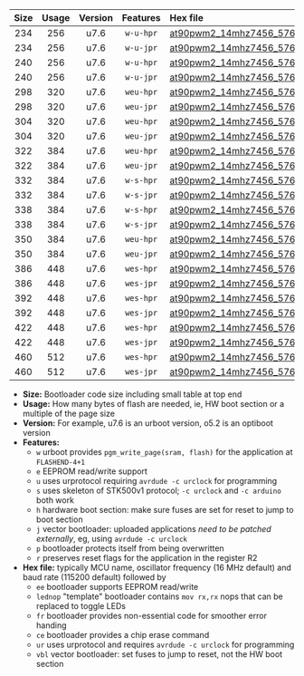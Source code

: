 |Size|Usage|Version|Features|Hex file|
|:-:|:-:|:-:|:-:|:--|
|234|256|u7.6|`w-u-hpr`|[at90pwm2_14mhz7456_57600bps_ur.hex](https://raw.githubusercontent.com/stefanrueger/urboot/main/bootloaders/at90pwm2/fcpu_14mhz7456/57600_bps/at90pwm2_14mhz7456_57600bps_ur.hex)|
|234|256|u7.6|`w-u-jpr`|[at90pwm2_14mhz7456_57600bps_ur_vbl.hex](https://raw.githubusercontent.com/stefanrueger/urboot/main/bootloaders/at90pwm2/fcpu_14mhz7456/57600_bps/at90pwm2_14mhz7456_57600bps_ur_vbl.hex)|
|240|256|u7.6|`w-u-hpr`|[at90pwm2_14mhz7456_57600bps_lednop_ur.hex](https://raw.githubusercontent.com/stefanrueger/urboot/main/bootloaders/at90pwm2/fcpu_14mhz7456/57600_bps/at90pwm2_14mhz7456_57600bps_lednop_ur.hex)|
|240|256|u7.6|`w-u-jpr`|[at90pwm2_14mhz7456_57600bps_lednop_ur_vbl.hex](https://raw.githubusercontent.com/stefanrueger/urboot/main/bootloaders/at90pwm2/fcpu_14mhz7456/57600_bps/at90pwm2_14mhz7456_57600bps_lednop_ur_vbl.hex)|
|298|320|u7.6|`weu-hpr`|[at90pwm2_14mhz7456_57600bps_ee_ur.hex](https://raw.githubusercontent.com/stefanrueger/urboot/main/bootloaders/at90pwm2/fcpu_14mhz7456/57600_bps/at90pwm2_14mhz7456_57600bps_ee_ur.hex)|
|298|320|u7.6|`weu-jpr`|[at90pwm2_14mhz7456_57600bps_ee_ur_vbl.hex](https://raw.githubusercontent.com/stefanrueger/urboot/main/bootloaders/at90pwm2/fcpu_14mhz7456/57600_bps/at90pwm2_14mhz7456_57600bps_ee_ur_vbl.hex)|
|304|320|u7.6|`weu-hpr`|[at90pwm2_14mhz7456_57600bps_ee_lednop_ur.hex](https://raw.githubusercontent.com/stefanrueger/urboot/main/bootloaders/at90pwm2/fcpu_14mhz7456/57600_bps/at90pwm2_14mhz7456_57600bps_ee_lednop_ur.hex)|
|304|320|u7.6|`weu-jpr`|[at90pwm2_14mhz7456_57600bps_ee_lednop_ur_vbl.hex](https://raw.githubusercontent.com/stefanrueger/urboot/main/bootloaders/at90pwm2/fcpu_14mhz7456/57600_bps/at90pwm2_14mhz7456_57600bps_ee_lednop_ur_vbl.hex)|
|322|384|u7.6|`weu-hpr`|[at90pwm2_14mhz7456_57600bps_ee_lednop_fr_ur.hex](https://raw.githubusercontent.com/stefanrueger/urboot/main/bootloaders/at90pwm2/fcpu_14mhz7456/57600_bps/at90pwm2_14mhz7456_57600bps_ee_lednop_fr_ur.hex)|
|322|384|u7.6|`weu-jpr`|[at90pwm2_14mhz7456_57600bps_ee_lednop_fr_ur_vbl.hex](https://raw.githubusercontent.com/stefanrueger/urboot/main/bootloaders/at90pwm2/fcpu_14mhz7456/57600_bps/at90pwm2_14mhz7456_57600bps_ee_lednop_fr_ur_vbl.hex)|
|332|384|u7.6|`w-s-hpr`|[at90pwm2_14mhz7456_57600bps.hex](https://raw.githubusercontent.com/stefanrueger/urboot/main/bootloaders/at90pwm2/fcpu_14mhz7456/57600_bps/at90pwm2_14mhz7456_57600bps.hex)|
|332|384|u7.6|`w-s-jpr`|[at90pwm2_14mhz7456_57600bps_vbl.hex](https://raw.githubusercontent.com/stefanrueger/urboot/main/bootloaders/at90pwm2/fcpu_14mhz7456/57600_bps/at90pwm2_14mhz7456_57600bps_vbl.hex)|
|338|384|u7.6|`w-s-hpr`|[at90pwm2_14mhz7456_57600bps_lednop.hex](https://raw.githubusercontent.com/stefanrueger/urboot/main/bootloaders/at90pwm2/fcpu_14mhz7456/57600_bps/at90pwm2_14mhz7456_57600bps_lednop.hex)|
|338|384|u7.6|`w-s-jpr`|[at90pwm2_14mhz7456_57600bps_lednop_vbl.hex](https://raw.githubusercontent.com/stefanrueger/urboot/main/bootloaders/at90pwm2/fcpu_14mhz7456/57600_bps/at90pwm2_14mhz7456_57600bps_lednop_vbl.hex)|
|350|384|u7.6|`weu-hpr`|[at90pwm2_14mhz7456_57600bps_ee_lednop_fr_ce_ur.hex](https://raw.githubusercontent.com/stefanrueger/urboot/main/bootloaders/at90pwm2/fcpu_14mhz7456/57600_bps/at90pwm2_14mhz7456_57600bps_ee_lednop_fr_ce_ur.hex)|
|350|384|u7.6|`weu-jpr`|[at90pwm2_14mhz7456_57600bps_ee_lednop_fr_ce_ur_vbl.hex](https://raw.githubusercontent.com/stefanrueger/urboot/main/bootloaders/at90pwm2/fcpu_14mhz7456/57600_bps/at90pwm2_14mhz7456_57600bps_ee_lednop_fr_ce_ur_vbl.hex)|
|386|448|u7.6|`wes-hpr`|[at90pwm2_14mhz7456_57600bps_ee.hex](https://raw.githubusercontent.com/stefanrueger/urboot/main/bootloaders/at90pwm2/fcpu_14mhz7456/57600_bps/at90pwm2_14mhz7456_57600bps_ee.hex)|
|386|448|u7.6|`wes-jpr`|[at90pwm2_14mhz7456_57600bps_ee_vbl.hex](https://raw.githubusercontent.com/stefanrueger/urboot/main/bootloaders/at90pwm2/fcpu_14mhz7456/57600_bps/at90pwm2_14mhz7456_57600bps_ee_vbl.hex)|
|392|448|u7.6|`wes-hpr`|[at90pwm2_14mhz7456_57600bps_ee_lednop.hex](https://raw.githubusercontent.com/stefanrueger/urboot/main/bootloaders/at90pwm2/fcpu_14mhz7456/57600_bps/at90pwm2_14mhz7456_57600bps_ee_lednop.hex)|
|392|448|u7.6|`wes-jpr`|[at90pwm2_14mhz7456_57600bps_ee_lednop_vbl.hex](https://raw.githubusercontent.com/stefanrueger/urboot/main/bootloaders/at90pwm2/fcpu_14mhz7456/57600_bps/at90pwm2_14mhz7456_57600bps_ee_lednop_vbl.hex)|
|422|448|u7.6|`wes-hpr`|[at90pwm2_14mhz7456_57600bps_ee_lednop_fr.hex](https://raw.githubusercontent.com/stefanrueger/urboot/main/bootloaders/at90pwm2/fcpu_14mhz7456/57600_bps/at90pwm2_14mhz7456_57600bps_ee_lednop_fr.hex)|
|422|448|u7.6|`wes-jpr`|[at90pwm2_14mhz7456_57600bps_ee_lednop_fr_vbl.hex](https://raw.githubusercontent.com/stefanrueger/urboot/main/bootloaders/at90pwm2/fcpu_14mhz7456/57600_bps/at90pwm2_14mhz7456_57600bps_ee_lednop_fr_vbl.hex)|
|460|512|u7.6|`wes-hpr`|[at90pwm2_14mhz7456_57600bps_ee_lednop_fr_ce.hex](https://raw.githubusercontent.com/stefanrueger/urboot/main/bootloaders/at90pwm2/fcpu_14mhz7456/57600_bps/at90pwm2_14mhz7456_57600bps_ee_lednop_fr_ce.hex)|
|460|512|u7.6|`wes-jpr`|[at90pwm2_14mhz7456_57600bps_ee_lednop_fr_ce_vbl.hex](https://raw.githubusercontent.com/stefanrueger/urboot/main/bootloaders/at90pwm2/fcpu_14mhz7456/57600_bps/at90pwm2_14mhz7456_57600bps_ee_lednop_fr_ce_vbl.hex)|

- **Size:** Bootloader code size including small table at top end
- **Usage:** How many bytes of flash are needed, ie, HW boot section or a multiple of the page size
- **Version:** For example, u7.6 is an urboot version, o5.2 is an optiboot version
- **Features:**
  + `w` urboot provides `pgm_write_page(sram, flash)` for the application at `FLASHEND-4+1`
  + `e` EEPROM read/write support
  + `u` uses urprotocol requiring `avrdude -c urclock` for programming
  + `s` uses skeleton of STK500v1 protocol; `-c urclock` and `-c arduino` both work
  + `h` hardware boot section: make sure fuses are set for reset to jump to boot section
  + `j` vector bootloader: uploaded applications *need to be patched externally*, eg, using `avrdude -c urclock`
  + `p` bootloader protects itself from being overwritten
  + `r` preserves reset flags for the application in the register R2
- **Hex file:** typically MCU name, oscillator frequency (16 MHz default) and baud rate (115200 default) followed by
  + `ee` bootloader supports EEPROM read/write
  + `lednop` "template" bootloader contains `mov rx,rx` nops that can be replaced to toggle LEDs
  + `fr` bootloader provides non-essential code for smoother error handing
  + `ce` bootloader provides a chip erase command
  + `ur` uses urprotocol and requires `avrdude -c urclock` for programming
  + `vbl` vector bootloader: set fuses to jump to reset, not the HW boot section
